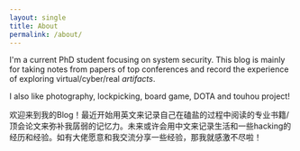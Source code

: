 ```yaml
---
layout: single
title: About
permalink: /about/
---
```


I'm a current PhD student focusing on system security. This blog is mainly for taking notes from papers of top conferences and record the experience of exploring virtual/cyber/real *artifacts*.

I also like photography, lockpicking, board game, DOTA and touhou project!

欢迎来到我的Blog！最近开始用英文来记录自己在磕盐的过程中阅读的专业书籍/顶会论文来弥补我孱弱的记忆力。未来或许会用中文来记录生活和一些hacking的经历和经验。如有大佬愿意和我交流分享一些经验，那我就感激不尽啦！
